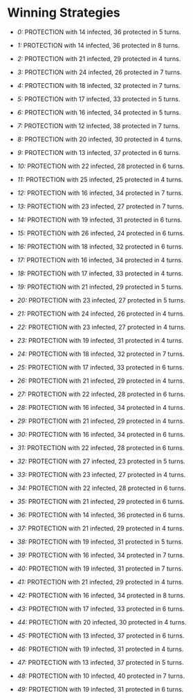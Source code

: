 # Winning Strategies

* _0:_ PROTECTION with 14 infected, 36 protected in 5 turns.


* _1:_ PROTECTION with 14 infected, 36 protected in 8 turns.


* _2:_ PROTECTION with 21 infected, 29 protected in 4 turns.


* _3:_ PROTECTION with 24 infected, 26 protected in 7 turns.


* _4:_ PROTECTION with 18 infected, 32 protected in 7 turns.


* _5:_ PROTECTION with 17 infected, 33 protected in 5 turns.


* _6:_ PROTECTION with 16 infected, 34 protected in 5 turns.


* _7:_ PROTECTION with 12 infected, 38 protected in 7 turns.


* _8:_ PROTECTION with 20 infected, 30 protected in 4 turns.


* _9:_ PROTECTION with 13 infected, 37 protected in 6 turns.


* _10:_ PROTECTION with 22 infected, 28 protected in 6 turns.


* _11:_ PROTECTION with 25 infected, 25 protected in 4 turns.


* _12:_ PROTECTION with 16 infected, 34 protected in 7 turns.


* _13:_ PROTECTION with 23 infected, 27 protected in 7 turns.


* _14:_ PROTECTION with 19 infected, 31 protected in 6 turns.


* _15:_ PROTECTION with 26 infected, 24 protected in 6 turns.


* _16:_ PROTECTION with 18 infected, 32 protected in 6 turns.


* _17:_ PROTECTION with 16 infected, 34 protected in 4 turns.


* _18:_ PROTECTION with 17 infected, 33 protected in 4 turns.


* _19:_ PROTECTION with 21 infected, 29 protected in 5 turns.


* _20:_ PROTECTION with 23 infected, 27 protected in 5 turns.


* _21:_ PROTECTION with 24 infected, 26 protected in 4 turns.


* _22:_ PROTECTION with 23 infected, 27 protected in 4 turns.


* _23:_ PROTECTION with 19 infected, 31 protected in 4 turns.


* _24:_ PROTECTION with 18 infected, 32 protected in 7 turns.


* _25:_ PROTECTION with 17 infected, 33 protected in 6 turns.


* _26:_ PROTECTION with 21 infected, 29 protected in 4 turns.


* _27:_ PROTECTION with 22 infected, 28 protected in 6 turns.


* _28:_ PROTECTION with 16 infected, 34 protected in 4 turns.


* _29:_ PROTECTION with 21 infected, 29 protected in 4 turns.


* _30:_ PROTECTION with 16 infected, 34 protected in 6 turns.


* _31:_ PROTECTION with 22 infected, 28 protected in 6 turns.


* _32:_ PROTECTION with 27 infected, 23 protected in 5 turns.


* _33:_ PROTECTION with 23 infected, 27 protected in 4 turns.


* _34:_ PROTECTION with 22 infected, 28 protected in 6 turns.


* _35:_ PROTECTION with 21 infected, 29 protected in 6 turns.


* _36:_ PROTECTION with 14 infected, 36 protected in 6 turns.


* _37:_ PROTECTION with 21 infected, 29 protected in 4 turns.


* _38:_ PROTECTION with 19 infected, 31 protected in 5 turns.


* _39:_ PROTECTION with 16 infected, 34 protected in 7 turns.


* _40:_ PROTECTION with 19 infected, 31 protected in 7 turns.


* _41:_ PROTECTION with 21 infected, 29 protected in 4 turns.


* _42:_ PROTECTION with 16 infected, 34 protected in 8 turns.


* _43:_ PROTECTION with 17 infected, 33 protected in 6 turns.


* _44:_ PROTECTION with 20 infected, 30 protected in 4 turns.


* _45:_ PROTECTION with 13 infected, 37 protected in 6 turns.


* _46:_ PROTECTION with 19 infected, 31 protected in 4 turns.


* _47:_ PROTECTION with 13 infected, 37 protected in 5 turns.


* _48:_ PROTECTION with 10 infected, 40 protected in 7 turns.


* _49:_ PROTECTION with 19 infected, 31 protected in 6 turns.


